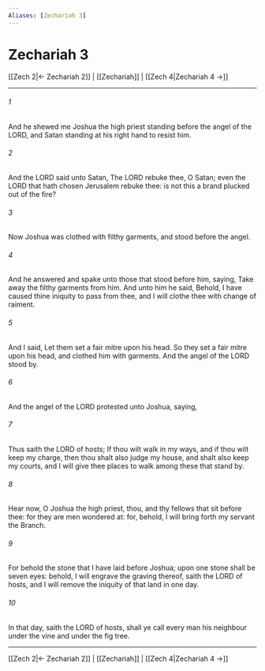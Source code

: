 ```yaml
---
Aliases: [Zechariah 3]
---
```

# Zechariah 3

[[Zech 2|← Zechariah 2]] | [[Zechariah]] | [[Zech 4|Zechariah 4 →]]
***



###### 1 
And he shewed me Joshua the high priest standing before the angel of the LORD, and Satan standing at his right hand to resist him. 

###### 2 
And the LORD said unto Satan, The LORD rebuke thee, O Satan; even the LORD that hath chosen Jerusalem rebuke thee: is not this a brand plucked out of the fire? 

###### 3 
Now Joshua was clothed with filthy garments, and stood before the angel. 

###### 4 
And he answered and spake unto those that stood before him, saying, Take away the filthy garments from him. And unto him he said, Behold, I have caused thine iniquity to pass from thee, and I will clothe thee with change of raiment. 

###### 5 
And I said, Let them set a fair mitre upon his head. So they set a fair mitre upon his head, and clothed him with garments. And the angel of the LORD stood by. 

###### 6 
And the angel of the LORD protested unto Joshua, saying, 

###### 7 
Thus saith the LORD of hosts; If thou wilt walk in my ways, and if thou wilt keep my charge, then thou shalt also judge my house, and shalt also keep my courts, and I will give thee places to walk among these that stand by. 

###### 8 
Hear now, O Joshua the high priest, thou, and thy fellows that sit before thee: for they are men wondered at: for, behold, I will bring forth my servant the Branch. 

###### 9 
For behold the stone that I have laid before Joshua; upon one stone shall be seven eyes: behold, I will engrave the graving thereof, saith the LORD of hosts, and I will remove the iniquity of that land in one day. 

###### 10 
In that day, saith the LORD of hosts, shall ye call every man his neighbour under the vine and under the fig tree.

***
[[Zech 2|← Zechariah 2]] | [[Zechariah]] | [[Zech 4|Zechariah 4 →]]
